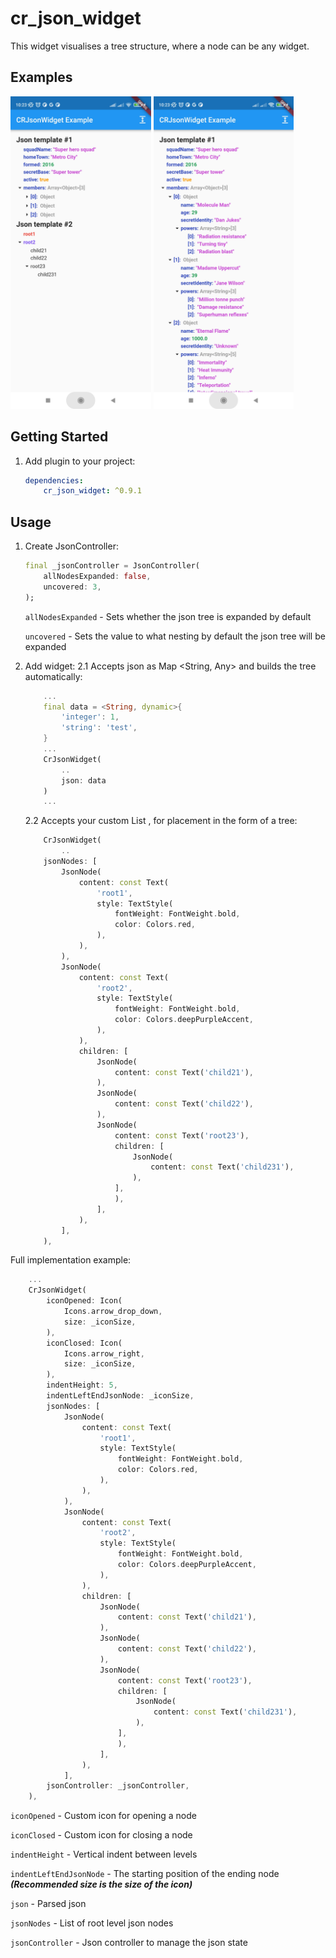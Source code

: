 # cr_json_widget

This widget visualises a tree structure, where a node can be any widget.

## Examples
<img src="https://raw.githubusercontent.com/Cleveroad/cr_json_widget/master/screenshots/screenshot-1.jpg" height="500">  <img src="https://raw.githubusercontent.com/Cleveroad/cr_json_widget/master/screenshots/screenshot-2.jpg" height="500">

## Getting Started

1. Add plugin to your project:
    ```yaml
    dependencies:
        cr_json_widget: ^0.9.1
    ```

## Usage
1. Create JsonController:
    ```dart
    final _jsonController = JsonController(
        allNodesExpanded: false,
        uncovered: 3,
    );
    ```
   `allNodesExpanded` - Sets whether the json tree is expanded by default

   `uncovered` - Sets the value to what nesting by default the json tree will be expanded
2. Add widget:
   2.1 Accepts json as Map <String, Any> and builds the tree automatically:
    ```dart
        ...
        final data = <String, dynamic>{
            'integer': 1, 
            'string': 'test', 
        }
        ...
        CrJsonWidget(
            ..
            json: data
        )
        ...
    ```
   2.2 Accepts your custom List <JsonNode>, for placement in the form of a tree:
    ```dart
        CrJsonWidget(
            ..
        jsonNodes: [
            JsonNode(
                content: const Text(
                    'root1',
                    style: TextStyle(
                        fontWeight: FontWeight.bold,
                        color: Colors.red,
                    ),
                ),
            ),
            JsonNode(
                content: const Text(
                    'root2',
                    style: TextStyle(
                        fontWeight: FontWeight.bold,
                        color: Colors.deepPurpleAccent,
                    ),
                ),
                children: [
                    JsonNode(
                        content: const Text('child21'),
                    ),
                    JsonNode(
                        content: const Text('child22'),
                    ),
                    JsonNode(
                        content: const Text('root23'),
                        children: [
                            JsonNode(
                                content: const Text('child231'),
                            ),
                        ],
                        ),
                    ],
                ),
            ],
        ),
    ```
Full implementation example:
```dart
    ...
    CrJsonWidget(
        iconOpened: Icon(
            Icons.arrow_drop_down,
            size: _iconSize,
        ),
        iconClosed: Icon(
            Icons.arrow_right,
            size: _iconSize,
        ),
        indentHeight: 5,
        indentLeftEndJsonNode: _iconSize,
        jsonNodes: [
            JsonNode(
                content: const Text(
                    'root1',
                    style: TextStyle(
                        fontWeight: FontWeight.bold,
                        color: Colors.red,
                    ),
                ),
            ),
            JsonNode(
                content: const Text(
                    'root2',
                    style: TextStyle(
                        fontWeight: FontWeight.bold,
                        color: Colors.deepPurpleAccent,
                    ),
                ),
                children: [
                    JsonNode(
                        content: const Text('child21'),
                    ),
                    JsonNode(
                        content: const Text('child22'),
                    ),
                    JsonNode(
                        content: const Text('root23'),
                        children: [
                            JsonNode(
                                content: const Text('child231'),
                            ),
                        ],
                        ),
                    ],
                ),
            ],
        jsonController: _jsonController,
    ),
```
`iconOpened` - Custom icon for opening a node

`iconClosed` - Custom icon for closing a node

`indentHeight` - Vertical indent between levels

`indentLeftEndJsonNode` - The starting position of the ending node ***(Recommended size is the size of the icon)***

`json` - Parsed json

`jsonNodes` - List of root level json nodes

`jsonController` - Json controller to manage the json state
